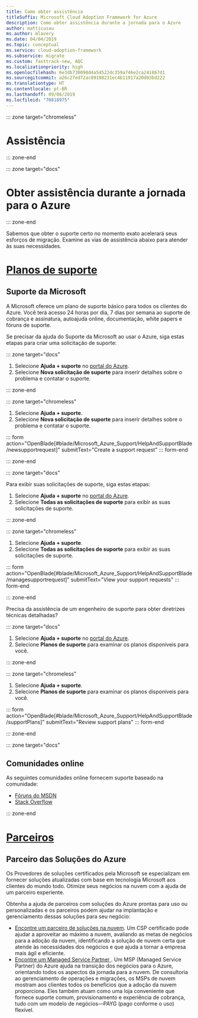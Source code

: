 ```yaml
---
title: Como obter assistência
titleSuffix: Microsoft Cloud Adoption Framework for Azure
description: Como obter assistência durante a jornada para o Azure
author: matticusau
ms.author: mlavery
ms.date: 04/04/2019
ms.topic: conceptual
ms.service: cloud-adoption-framework
ms.subservice: migrate
ms.custom: fasttrack-new, AQC
ms.localizationpriority: high
ms.openlocfilehash: 6e3db730098d4a54522dc359a746e2ca241867d1
ms.sourcegitcommit: a26c27ed72ac89198231ec4b11917a20d03bd222
ms.translationtype: HT
ms.contentlocale: pt-BR
ms.lasthandoff: 09/06/2019
ms.locfileid: "70818975"
---
```

::: zone target="chromeless"

# <a name="assistance"></a>Assistência

::: zone-end

::: zone target="docs"

# <a name="obtain-assistance-during-your-journey-to-azure"></a>Obter assistência durante a jornada para o Azure

::: zone-end

Sabemos que obter o suporte certo no momento exato acelerará seus esforços de migração. Examine as vias de assistência abaixo para atender às suas necessidades.

# <a name="support-planstabsupportplans"></a>[Planos de suporte](#tab/SupportPlans)

## <a name="microsoft-support"></a>Suporte da Microsoft

A Microsoft oferece um plano de suporte básico para todos os clientes do Azure. Você terá acesso 24 horas por dia, 7 dias por semana ao suporte de cobrança e assinatura, autoajuda online, documentação, white papers e fóruns de suporte.

Se precisar da ajuda do Suporte da Microsoft ao usar o Azure, siga estas etapas para criar uma solicitação de suporte:

::: zone target="docs"

1. Selecione **Ajuda + suporte** no [portal do Azure](https://portal.azure.com).
1. Selecione **Nova solicitação de suporte** para inserir detalhes sobre o problema e contatar o suporte.

::: zone-end

::: zone target="chromeless"

1. Selecione **Ajuda + suporte**.
1. Selecione **Nova solicitação de suporte** para inserir detalhes sobre o problema e contatar o suporte.

::: form action="OpenBlade[#blade/Microsoft_Azure_Support/HelpAndSupportBlade/newsupportrequest]" submitText="Create a support request" ::: form-end

::: zone-end

::: zone target="docs"

Para exibir suas solicitações de suporte, siga estas etapas:

1. Selecione **Ajuda + suporte** no [portal do Azure](https://portal.azure.com).
1. Selecione **Todas as solicitações de suporte** para exibir as suas solicitações de suporte.

::: zone-end

::: zone target="chromeless"

1. Selecione **Ajuda + suporte**.
1. Selecione **Todas as solicitações de suporte** para exibir as suas solicitações de suporte.

::: form action="OpenBlade[#blade/Microsoft_Azure_Support/HelpAndSupportBlade/managesupportrequest]" submitText="View your support requests" ::: form-end

::: zone-end

Precisa da assistência de um engenheiro de suporte para obter diretrizes técnicas detalhadas?

::: zone target="docs"

1. Selecione **Ajuda + suporte** no [portal do Azure](https://portal.azure.com).
1. Selecione **Planos de suporte** para examinar os planos disponíveis para você.

::: zone-end

::: zone target="chromeless"

1. Selecione **Ajuda + suporte**.
1. Selecione **Planos de suporte** para examinar os planos disponíveis para você.

::: form action="OpenBlade[#blade/Microsoft_Azure_Support/HelpAndSupportBlade/supportPlans]" submitText="Review support plans" ::: form-end

::: zone-end

::: zone target="docs"

## <a name="online-communities"></a>Comunidades online

As seguintes comunidades online fornecem suporte baseado na comunidade:

- [Fóruns do MSDN](https://social.msdn.microsoft.com/Forums/home?forum=windowsazureplatform%2Cazuremarketplace%2Cwindowsazureplatformctp)
- [Stack Overflow](https://stackoverflow.com/questions/tagged/azure)

::: zone-end

# <a name="partnerstabpartners"></a>[Parceiros](#tab/Partners)

## <a name="azure-solutions-partner"></a>Parceiro das Soluções do Azure

Os Provedores de soluções certificados pela Microsoft se especializam em fornecer soluções atualizadas com base em tecnologia Microsoft aos clientes do mundo todo. Otimize seus negócios na nuvem com a ajuda de um parceiro experiente.

Obtenha a ajuda de parceiros com soluções do Azure prontas para uso ou personalizadas e os parceiros podem ajudar na implantação e gerenciamento dessas soluções para seu negócio:

- [Encontre um parceiro de soluções na nuvem](https://www.microsoft.com/solution-providers/home). Um CSP certificado pode ajudar a aproveitar ao máximo a nuvem, avaliando as metas de negócios para a adoção da nuvem, identificando a solução de nuvem certa que atende às necessidades dos negócios e que ajuda a tornar a empresa mais ágil e eficiente.
- [Encontre um Managed Service Partner ](https://www.microsoft.com/solution-providers/search?cacheId=16a3b49b-fef2-449d-bdf0-628008114cca). Um MSP (Managed Service Partner) do Azure ajuda na transição dos negócios para o Azure, orientando todos os aspectos da jornada para a nuvem. De consultoria ao gerenciamento de operações e migrações, os MSPs de nuvem mostram aos clientes todos os benefícios que a adoção da nuvem proporciona. Eles também atuam como uma loja conveniente que fornece suporte comum, provisionamento e experiência de cobrança, tudo com um modelo de negócios&mdash;PAYG (pago conforme o uso) flexível.
